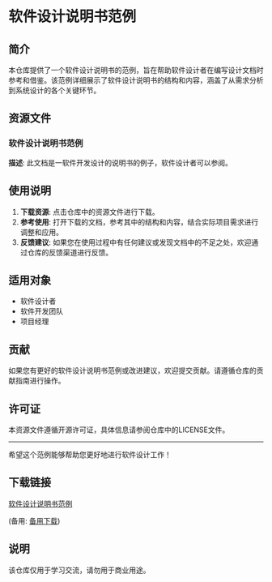 # 软件设计说明书范例

## 简介

本仓库提供了一个软件设计说明书的范例，旨在帮助软件设计者在编写设计文档时参考和借鉴。该范例详细展示了软件设计说明书的结构和内容，涵盖了从需求分析到系统设计的各个关键环节。

## 资源文件

### 软件设计说明书范例

**描述**: 此文档是一软件开发设计的说明书的例子，软件设计者可以参阅。

## 使用说明

1. **下载资源**: 点击仓库中的资源文件进行下载。
2. **参考使用**: 打开下载的文档，参考其中的结构和内容，结合实际项目需求进行调整和应用。
3. **反馈建议**: 如果您在使用过程中有任何建议或发现文档中的不足之处，欢迎通过仓库的反馈渠道进行反馈。

## 适用对象

- 软件设计者
- 软件开发团队
- 项目经理

## 贡献

如果您有更好的软件设计说明书范例或改进建议，欢迎提交贡献。请遵循仓库的贡献指南进行操作。

## 许可证

本资源文件遵循开源许可证，具体信息请参阅仓库中的LICENSE文件。

---

希望这个范例能够帮助您更好地进行软件设计工作！

## 下载链接
[软件设计说明书范例](https://pan.quark.cn/s/f5abb13dbad9) 

(备用: [备用下载](https://pan.baidu.com/s/1qoq9aDjJ2CqZ8VxerkKIEQ?pwd=1234))

## 说明

该仓库仅用于学习交流，请勿用于商业用途。
